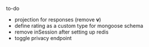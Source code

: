 to-do
- projection for responses (remove __v__)
- define rating as a custom type for mongoose schema
- remove inSession after setting up redis
- toggle privacy endpoint